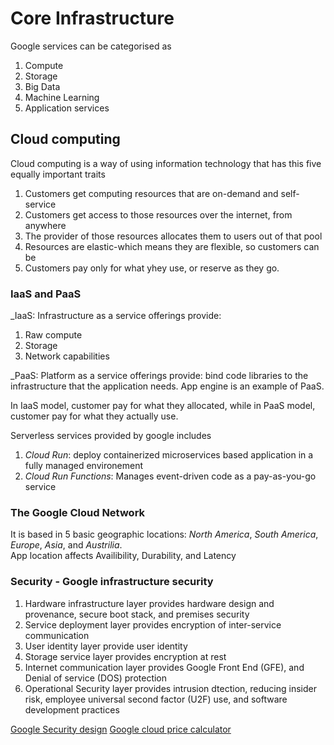 # Core Infrastructure

Google services can be categorised as
1. Compute
2. Storage
3. Big Data
4. Machine Learning
5. Application services

## Cloud computing
Cloud computing is a way of using information technology that has this five equally important traits
1. Customers get computing resources that are on-demand and self-service
2. Customers get access to those resources over the internet, from anywhere
3. The provider of those resources allocates them to users out of that pool
4. Resources are elastic-which means they are flexible, so customers can be
5. Customers pay only for what yhey use, or reserve as they go.

### IaaS and PaaS

_IaaS: Infrastructure as a service offerings provide:
1. Raw compute
2. Storage
3. Network capabilities

_PaaS: Platform as a service offerings provide: bind code libraries to the infrastructure that the application needs. App engine is an example of PaaS.
<br>

In IaaS model, customer pay for what they allocated, while in PaaS model, customer pay for what they actually use.
<br>

Serverless services provided by google includes
1. _Cloud Run_: deploy containerized microservices based application in a fully managed environement
2. _Cloud Run Functions_: Manages event-driven code as a pay-as-you-go service

### The Google Cloud Network

It is based in 5 basic geographic locations: _North America_, _South America_, _Europe_, _Asia_, and _Austrilia_.
<br>
App location affects Availibility, Durability, and Latency

### Security - Google infrastructure security
1. Hardware infrastructure layer provides hardware design and provenance, secure boot stack, and premises security
2. Service deployment layer provides encryption of inter-service communication
3. User identity layer provide user identity
4. Storage service layer provides encryption at rest
5. Internet communication layer provides Google Front End (GFE), and Denial of service (DOS) protection
6. Operational Security layer provides intrusion dtection, reducing insider risk, employee universal second factor (U2F) use, and software development practices

[Google Security design](cloud.google.com/security/security-design)
[Google cloud price calculator](cloud.google.com/products/calculator)